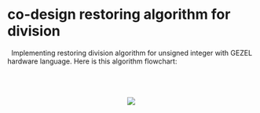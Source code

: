 # co-design restoring algorithm for division
&nbsp; Implementing restoring division algorithm for unsigned integer with GEZEL hardware language. Here is this algorithm flowchart:<br />
<br />
<br />
<br />

<div align="center">
	<img src="https://github.com/user-attachments/assets/cad1b6da-2329-4999-b1eb-eae955f1cc9d">
</div>
